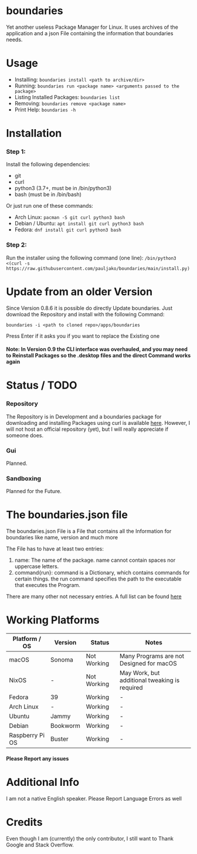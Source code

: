# boundaries

Yet another useless Package Manager for Linux. It uses archives of the application and a json File containing the information that boundaries needs.

# Usage
- Installing: `boundaries install <path to archive/dir>`
- Running: `boundaries run <package name> <arguments passed to the package>`
- Listing Installed Packages: `boundaries list`
- Removing: `boundaries remove <package name>`
- Print Help: `boundaries -h`

# Installation
### Step 1:
Install the following dependencies:

- git
- curl
- python3 (3.7+, must be in /bin/python3)
- bash (must be in /bin/bash)

Or just run one of these commands:

- Arch Linux:
`pacman -S git curl python3 bash`
- Debian / Ubuntu:
`apt install git curl python3 bash`
- Fedora:
`dnf install git curl python3 bash`

### Step 2:
Run the installer using the following command (one line):
`/bin/python3 <(curl -s https://raw.githubusercontent.com/pauljako/boundaries/main/install.py)`

# Update from an older Version
Since Version 0.8.6 it is possible do directly Update boundaries. Just download the Repository and install with the following Command:

`boundaries -i <path to cloned repo>/apps/boundaries`

Press Enter if it asks you if you want to replace the Existing one

#### Note: In Version 0.9 the CLI interface was overhauled, and you may need to Reinstall Packages so the .desktop files and the direct Command works again
# Status / TODO
### Repository
The Repository is in Development and a boundaries package for downloading and installing Packages using curl is available [here](https://github.com/pauljako/bnd-repo).
However, I will not host an official repository (yet), but I will really appreciate if someone does.

### Gui
Planned.

### Sandboxing
Planned for the Future.

# The boundaries.json file
The boundaries.json File is a File that contains all the Information for boundaries like name, version and much more

The File has to have at least two entries:
1. name: The name of the package. name cannot contain spaces nor uppercase letters.
2. command{run}: command is a Dictionary, which contains commands for certain things. the run command specifies the path to the executable that executes the Program.

There are many other not necessary entries. A full list can be found [here](../main/JSONFILE.md)

# Working Platforms

| Platform / OS   | Version  | Status      | Notes                                         |
|-----------------|----------|-------------|-----------------------------------------------|
| macOS           | Sonoma   | Not Working | Many Programs are not Designed for macOS      |
| NixOS           | -        | Not Working | May Work, but additional tweaking is required |
| Fedora          | 39       | Working     | -                                             |
| Arch Linux      | -        | Working     | -                                             |
| Ubuntu          | Jammy    | Working     | -                                             |
| Debian          | Bookworm | Working     | -                                             |
| Raspberry Pi OS | Buster   | Working     | -                                             |

#### Please Report any issues

# Additional Info
I am not a native English speaker. Please Report Language Errors as well

# Credits
Even though I am (currently) the only contributor, I still want to Thank Google and Stack Overflow.
